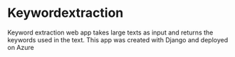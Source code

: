 # Keywordextraction
Keyword extraction web app takes large texts as input and returns the keywords used in the text. This app was created with Django and deployed on  Azure
